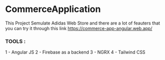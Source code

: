 # CommerceApplication
This Project Semulate Adidas Web Store and there are a lot of feauters that you can try it through this link
https://commerce-app-angular.web.app/


### TOOLS :
1 - Angular JS
2 - Firebase as a backend
3 - NGRX
4 - Tailwind CSS
